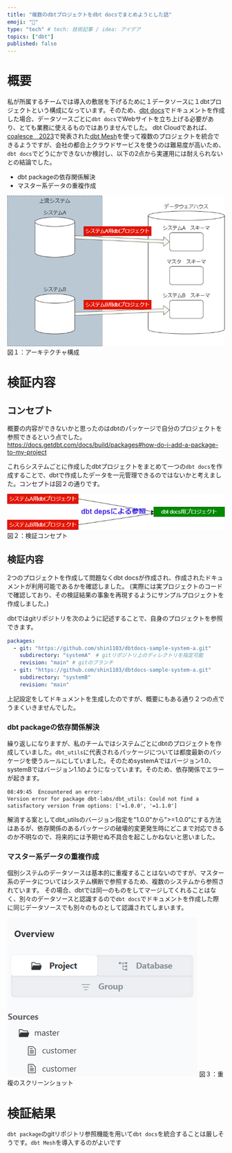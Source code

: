 ```yaml
---
title: "複数のdbtプロジェクトをdbt docsでまとめようとした話"
emoji: "📑"
type: "tech" # tech: 技術記事 / idea: アイデア
topics: ["dbt"]
published: false
---
```

# 概要
私が所属するチームでは導入の敷居を下げるために１データソースに１dbtプロジェクトという構成になっています。そのため、[dbt docs](https://docs.getdbt.com/docs/collaborate/documentation)でドキュメントを作成した場合、データソースごとに`dbt docs`でWebサイトを立ち上げる必要があり、とても業務に使えるものではありませんでした。
dbt Cloudであれば、[coalesce　2023](https://coalesce.getdbt.com/)で発表された[dbt Mesh](https://www.getdbt.com/product/dbt-mesh)を使って複数のプロジェクトを統合できるようですが、会社の都合上クラウドサービスを使うのは難易度が高いため、`dbt docs`でどうにかできないか検討し、以下の2点から実運用には耐えられないとの結論でした。
* dbt packageの依存関係解決
* マスター系データの重複作成

![](/images/challenge-aggregate-dbt-project-in-dbtdocs/architecture.drawio.png)
図１：アーキテクチャ構成

# 検証内容
## コンセプト
概要の内容ができないかと思ったのはdbtのパッケージで自分のプロジェクトを参照できるという点でした。
https://docs.getdbt.com/docs/build/packages#how-do-i-add-a-package-to-my-project

これらシステムごとに作成したdbtプロジェクトをまとめて一つの`dbt docs`を作成することで、dbtで作成したデータを一元管理できるのではないかと考えました。コンセプトは図２の通りです。

![](/images/challenge-aggregate-dbt-project-in-dbtdocs/concept.drawio.png)
図２：検証コンセプト

## 検証内容
2つのプロジェクトを作成して問題なくdbt docsが作成され、作成されたドキュメントが利用可能であるかを確認しました。
(実際には実プロジェクトのコードで確認しており、その検証結果の事象を再現するようにサンプルプロジェクトを作成しました。)

dbtではgitリポジトリを次のように記述することで、自身のプロジェクトを参照できます。
```yaml
packages:
  - git: "https://github.com/shin1103/dbtdocs-sample-system-a.git"
    subdirectory: "systemA"　# gitリポジトリ上のディレクトリを指定可能
    revision: "main" # gitのブランチ
  - git: "https://github.com/shin1103/dbtdocs-sample-system-a.git"
    subdirectory: "systemB"
    revision: "main"
```

上記設定をしてドキュメントを生成したのですが、概要にもある通り２つの点でうまくいきませんでした。
### dbt packageの依存関係解決
繰り返しになりますが、私のチームではシステムごとにdbtのプロジェクトを作成していました。`dbt_utils`に代表されるパッケージについては都度最新のパッケージを使うルールにしていました。そのためsystemAではバージョン1.0、systemBではバージョン1.1のようになっています。そのため、依存関係でエラーが起きます。
```log
08:49:45  Encountered an error:
Version error for package dbt-labs/dbt_utils: Could not find a satisfactory version from options: ['=1.0.0', '=1.1.0']
```
解消する案としてdbt_utilsのバージョン指定を"1.0.0"から">=1.0.0"にする方法はあるが、依存関係のあるパッケージの破壊的変更発生時にどこまで対応できるのか不明なので、将来的には予期せぬ不具合を起こしかねないと思いました。

### マスター系データの重複作成
個別システムのデータソースは基本的に重複することはないのですが、マスター系のデータについてはシステム横断で参照するため、複数のシステムから参照されています。
その場合、dbtでは同一のものをしてマージしてくれることはなく、別々のデータソースと認識するので`dbt docs`でドキュメントを作成した際に同じデータソースでも別々のものとして認識されてしまいます。

![](/images/challenge-aggregate-dbt-project-in-dbtdocs/duplicate_master.png)
図３：重複のスクリーンショット  

# 検証結果
`dbt package`のgitリポジトリ参照機能を用いて`dbt docs`を統合することは厳しそうです。`dbt Mesh`を導入するのがよいです